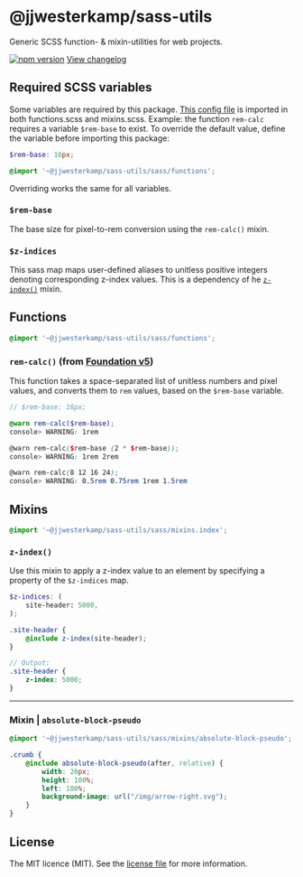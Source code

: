 # @jjwesterkamp/sass-utils
Generic SCSS function- & mixin-utilities for web projects.

[![npm version](https://badge.fury.io/js/%40jjwesterkamp%2Fsass-utils.svg)](https://badge.fury.io/js/%40jjwesterkamp%2Fsass-utils) [View changelog](https://github.com/JJWesterkamp/sass-utils/blob/master/CHANGELOG.md)

## Required SCSS variables

Some variables are required by this package. [This config file](https://github.com/JJWesterkamp/sass-utils/blob/master/sass/config.scss) is imported in both functions.scss and mixins.scss. Example: the function `rem-calc` requires a variable `$rem-base` to exist. To override the default value, define the variable before importing this package:

```scss
$rem-base: 16px;

@import '~@jjwesterkamp/sass-utils/sass/functions';
```

Overriding works the same for all variables.

### `$rem-base`

The base size for pixel-to-rem conversion using the `rem-calc()` mixin.

### `$z-indices`

This sass map maps user-defined aliases to unitless positive integers denoting corresponding z-index values. This is a dependency of he [`z-index()`](#z-index) mixin.

## Functions

```scss
@import '~@jjwesterkamp/sass-utils/sass/functions';
```

### `rem-calc()` (from [Foundation v5](https://github.com/zurb/foundation-sites/tree/V5))

This function takes a space-separated list of unitless numbers and pixel values, and converts them to `rem` values, based on the `$rem-base` variable.

```scss
// $rem-base: 16px;

@warn rem-calc($rem-base);
console> WARNING: 1rem

@warn rem-calc($rem-base (2 * $rem-base));
console> WARNING: 1rem 2rem

@warn rem-calc(8 12 16 24);
console> WARNING: 0.5rem 0.75rem 1rem 1.5rem
```


## Mixins

```scss
@import '~@jjwesterkamp/sass-utils/sass/mixins.index';
```

### `z-index()`

Use this mixin to apply a z-index value to an element by specifying a property of the `$z-indices` map.

```scss
$z-indices: (
    site-header: 5000,
);

.site-header {
    @include z-index(site-header);
}

// Output:
.site-header {
    z-index: 5000;
}
```
---
### Mixin | `absolute-block-pseudo`

```scss
@import '~@jjwesterkamp/sass-utils/sass/mixins/absolute-block-pseudo';

.crumb {
    @include absolute-block-pseudo(after, relative) {
        width: 20px;
        height: 100%;
        left: 100%;
        background-image: url("/img/arrow-right.svg");
    }
}
```

## License

The MIT licence (MIT). See the [license file](https://github.com/JJWesterkamp/sass-utils/blob/master/LICENSE) for more information.

